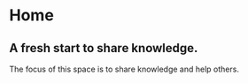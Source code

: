 # Home

## A fresh start to share knowledge.

The focus of this space is to share knowledge and help others.


